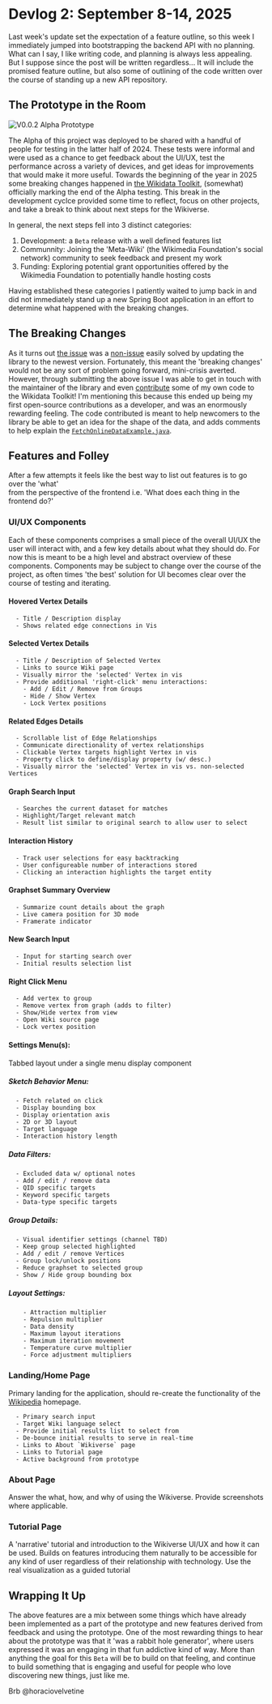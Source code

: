 # Devlog 2: September 8-14, 2025

Last week's update set the expectation of a feature outline, so this week I immediately jumped into bootstrapping the backend API with no planning. What can I say, I like writing code, and planning is always less appealing. But I suppose since the post will be written regardless... It will include the promised feature outline, but also some of outlining of the code written over the course of standing up a new API repository.

## The Prototype in the Room

![V0.0.2 Alpha Prototype](https://raw.githubusercontent.com/horaciovelvetine/writing-and-resources/main/assets/wikiverse-kevin-bacon-result-v2.png)

The Alpha of this project was deployed to be shared with a handful of people for testing in the latter half of 2024. These tests were informal and were used as a chance to get feedback about the UI/UX, test the performance across a variety of devices, and get ideas for improvements that would make it more useful. Towards the beginning of the year in 2025 some breaking changes happened in [the Wikidata Toolkit](https://github.com/Wikidata-Toolkit/Wikidata-Toolkit), (somewhat) officially marking the end of the Alpha testing. This break in the development cyclce provided some time to reflect, focus on other projects, and take a break to think about next steps for the Wikiverse.

In general, the next steps fell into 3 distinct categories:

1. Development: a `Beta` release with a well defined features list
2. Communnity: Joining the 'Meta-Wiki' (the Wikimedia Foundation's social network) community to seek feedback and present my work
3. Funding: Exploring potential grant opportunities offered by the Wikimedia Foundation to potentially handle hosting costs

Having established these categories I patiently waited to jump back in and did not immediately stand up a new Spring Boot application in an effort to determine what happened with the breaking changes.

## The Breaking Changes

As it turns out [the issue](https://github.com/Wikidata-Toolkit/Wikidata-Toolkit-Examples/issues/7) was a [non-issue](https://github.com/Wikidata-Toolkit/Wikidata-Toolkit-Examples/pull/8) easily solved by updating the library to the newest version. Fortunately, this meant the 'breaking changes' would not be any sort of problem going forward, mini-crisis averted. However, through submitting the above issue I was able to get in touch with the maintainer of the library and even [contribute](https://github.com/Wikidata-Toolkit/Wikidata-Toolkit/pull/966) some of my own code to the Wikidata Toolkit! I'm mentioning this because this ended up being my first open-source contributions as a developer, and was an enormously rewarding feeling. The code contributed is meant to help newcomers to the library be able to get an idea for the shape of the data, and adds comments to help explain the [`FetchOnlineDataExample.java`](https://github.com/Wikidata-Toolkit/Wikidata-Toolkit/blob/master/wdtk-examples/src/main/java/org/wikidata/wdtk/examples/FetchOnlineDataExample.java).

## Features and Folley

After a few attempts it feels like the best way to list out features is to go over the 'what'  
from the perspective of the frontend i.e. 'What does each thing in the frontend do?'

### **UI/UX Components**

Each of these components comprises a small piece of the overall UI/UX the user will interact with, and a few key details about what they should do. For now this is meant to be a high level and abstract overview of these components. Components may be subject to change over the course of the project, as often times 'the best' solution for UI becomes clear over the course of testing and iterating.

#### **Hovered Vertex Details**

```
  - Title / Description display
  - Shows related edge connections in Vis
```

#### **Selected Vertex Details**

```
  - Title / Description of Selected Vertex
  - Links to source Wiki page
  - Visually mirror the 'selected' Vertex in vis
  - Provide additional 'right-click' menu interactions:
    - Add / Edit / Remove from Groups
    - Hide / Show Vertex
    - Lock Vertex positions
```

#### **Related Edges Details**

```
  - Scrollable list of Edge Relationships
  - Communicate directionality of vertex relationships
  - Clickable Vertex targets highlight Vertex in vis
  - Property click to define/display property (w/ desc.)
  - Visually mirror the 'selected' Vertex in vis vs. non-selected Vertices
```

#### **Graph Search Input**

```
  - Searches the current dataset for matches
  - Highlight/Target relevant match
  - Result list similar to original search to allow user to select
```

#### **Interaction History**

```
  - Track user selections for easy backtracking
  - User configureable number of interactions stored
  - Clicking an interaction highlights the target entity
```

#### **Graphset Summary Overview**

```
  - Summarize count details about the graph
  - Live camera position for 3D mode
  - Framerate indicator
```

#### **New Search Input**

```
  - Input for starting search over
  - Initial results selection list
```

#### **Right Click Menu**

```
  - Add vertex to group
  - Remove vertex from graph (adds to filter)
  - Show/Hide vertex from view
  - Open Wiki source page
  - Lock vertex position
```

#### **Settings Menu(s):**

Tabbed layout under a single menu display component

##### **Sketch Behavior Menu:**

```
  - Fetch related on click
  - Display bounding box
  - Display orientation axis
  - 2D or 3D layout
  - Target language
  - Interaction history length
```

##### **Data Filters:**

```
  - Excluded data w/ optional notes
  - Add / edit / remove data
  - QID specific targets
  - Keyword specific targets
  - Data-type specific targets
```

##### **Group Details:**

```
  - Visual identifier settings (channel TBD)
  - Keep group selected highlighted
  - Add / edit / remove Vertices
  - Group lock/unlock positions
  - Reduce graphset to selected group
  - Show / Hide group bounding box
```

##### **Layout Settings:**

```
    - Attraction multiplier
    - Repulsion multiplier
    - Data density
    - Maximum layout iterations
    - Maximum iteration movement
    - Temperature curve multiplier
    - Force adjustment multipliers
```

### Landing/Home Page

Primary landing for the application, should re-create the functionality of the [Wikipedia](www.wikipedia.org) homepage.

```
  - Primary search input
  - Target Wiki language select
  - Provide initial results list to select from
  - De-bounce initial results to serve in real-time
  - Links to About `Wikiverse` page
  - Links to Tutorial page
  - Active background from prototype
```

### About Page

Answer the what, how, and why of using the Wikiverse. Provide screenshots where applicable.

### Tutorial Page

A 'narrative' tutorial and introduction to the Wikiverse UI/UX and how it can be used. Builds on features introducing them naturally to be accessible for any kind of user regardless of their relationship with technology. Use the real visualization as a guided tutorial

## Wrapping It Up

The above features are a mix between some things which have already been implemented as a part of the prototype and new features derived from feedback and using the prototype. One of the most rewarding things to hear about the prototype was that it 'was a rabbit hole generator', where users expressed it was an engaging in that fun addictive kind of way. More than anything the goal for this `Beta` will be to build on that feeling, and continue to build something that is engaging and useful for people who love discovering new things, just like me. 

Brb @horaciovelvetine